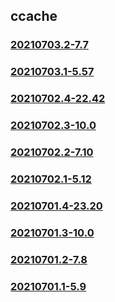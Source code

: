 ## ccache

### [20210703.2-7.7](20210703.2-7.7/index.md)
### [20210703.1-5.57](20210703.1-5.57/index.md)
### [20210702.4-22.42](20210702.4-22.42/index.md)
### [20210702.3-10.0](20210702.3-10.0/index.md)
### [20210702.2-7.10](20210702.2-7.10/index.md)
### [20210702.1-5.12](20210702.1-5.12/index.md)
### [20210701.4-23.20](20210701.4-23.20/index.md)
### [20210701.3-10.0](20210701.3-10.0/index.md)
### [20210701.2-7.8](20210701.2-7.8/index.md)
### [20210701.1-5.9](20210701.1-5.9/index.md)

